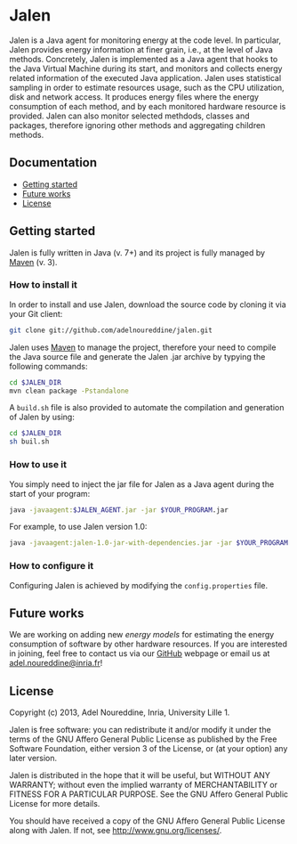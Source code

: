 # Jalen

Jalen is a Java agent for monitoring energy at the code level.
In particular, Jalen provides energy information at finer grain, i.e., at the level of Java methods.
Concretely, Jalen is implemented as a Java agent that hooks to the Java Virtual Machine during its start, and monitors and collects energy related information of the executed Java application.
Jalen uses statistical sampling in order to estimate resources usage, such as the CPU utilization, disk and network access.
It produces energy files where the energy consumption of each method, and by each monitored hardware resource is provided.
Jalen can also monitor selected methdods, classes and packages, therefore ignoring other methods and aggregating children methods.

## Documentation
* [Getting started](#getting-started)
* [Future works](#future-works)
* [License](#license)

<h2 id="getting-started">Getting started</h2>

Jalen is fully written in Java (v. 7+) and its project is fully managed by [Maven](http://maven.apache.org "Maven") (v. 3).

### How to install it

In order to install and use Jalen, download the source code by cloning it via your Git client:

```bash
git clone git://github.com/adelnoureddine/jalen.git
```

Jalen uses [Maven](http://maven.apache.org "Maven") to manage the project, therefore your need to compile the Java source file and generate the Jalen .jar archive by typying the following commands:

```bash
cd $JALEN_DIR
mvn clean package -Pstandalone
```

A `build.sh` file is also provided to automate the compilation and generation of Jalen by using:
```bash
cd $JALEN_DIR
sh buil.sh
```

### How to use it

You simply need to inject the jar file for Jalen as a Java agent during the start of your program:

```bash
java -javaagent:$JALEN_AGENT.jar -jar $YOUR_PROGRAM.jar
```

For example, to use Jalen version 1.0:

```bash
java -javaagent:jalen-1.0-jar-with-dependencies.jar -jar $YOUR_PROGRAM.jar
```

### How to configure it

Configuring Jalen is achieved by modifying the `config.properties` file.


<h2 id="future-works">Future works</h2>

We are working on adding new _energy models_ for estimating the energy consumption of software by other hardware resources. If you are interested in joining, feel free to contact us via our [GitHub](https://github.com/adelnoureddine/jalen "GitHub") webpage or email us at adel.noureddine@inria.fr!

<h2 id="license">License</h2>

Copyright (c) 2013, Adel Noureddine, Inria, University Lille 1.

Jalen is free software: you can redistribute it and/or modify
it under the terms of the GNU Affero General Public License as
published by the Free Software Foundation, either version 3 of the
License, or (at your option) any later version.

Jalen is distributed in the hope that it will be useful,
but WITHOUT ANY WARRANTY; without even the implied warranty of
MERCHANTABILITY or FITNESS FOR A PARTICULAR PURPOSE. See the
GNU Affero General Public License for more details.

You should have received a copy of the GNU Affero General Public License
along with Jalen. If not, see <http://www.gnu.org/licenses/>.